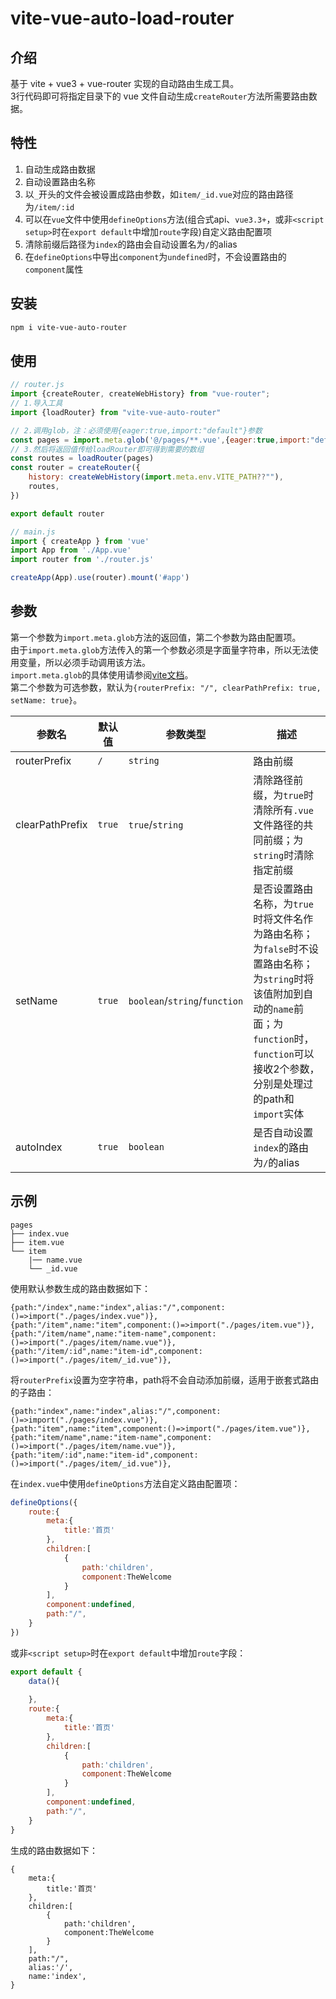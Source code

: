 # vite-vue-auto-load-router
## 介绍
基于 vite + vue3 + vue-router 实现的自动路由生成工具。  
3行代码即可将指定目录下的 vue 文件自动生成`createRouter`方法所需要路由数据。


## 特性
1. 自动生成路由数据
2. 自动设置路由名称
3. 以`_`开头的文件会被设置成路由参数，如`item/_id.vue`对应的路由路径为`/item/:id`
4. 可以在`vue`文件中使用`defineOptions`方法(组合式api、`vue3.3+`，或非`<script setup>`时在`export default`中增加`route`字段)自定义路由配置项
5. 清除前缀后路径为`index`的路由会自动设置名为`/`的alias
6. 在`defineOptions`中导出`component`为`undefined`时，不会设置路由的`component`属性

## 安装
```bash
npm i vite-vue-auto-router
```
## 使用

```javascript
// router.js
import {createRouter, createWebHistory} from "vue-router";
// 1.导入工具
import {loadRouter} from "vite-vue-auto-router"

// 2.调用glob，注：必须使用{eager:true,import:"default"}参数
const pages = import.meta.glob('@/pages/**.vue',{eager:true,import:"default"})
// 3.然后将返回值传给loadRouter即可得到需要的数组
const routes = loadRouter(pages)
const router = createRouter({
    history: createWebHistory(import.meta.env.VITE_PATH??""),
    routes,
})

export default router
```
```javascript
// main.js
import { createApp } from 'vue'
import App from './App.vue'
import router from './router.js'

createApp(App).use(router).mount('#app')
```

## 参数
第一个参数为`import.meta.glob`方法的返回值，第二个参数为路由配置项。  
由于`import.meta.glob`方法传入的第一个参数必须是字面量字符串，所以无法使用变量，所以必须手动调用该方法。  
`import.meta.glob`的具体使用请参阅[vite文档](https://cn.vitejs.dev/guide/features.html#glob-import)。  
第二个参数为可选参数，默认为`{routerPrefix: "/", clearPathPrefix: true, setName: true}`。  

| 参数名             | 默认值    | 参数类型                          | 描述                                                                                                                              |
|-----------------|--------|-------------------------------|---------------------------------------------------------------------------------------------------------------------------------|
| routerPrefix    | `/`    | `string`                      | 路由前缀                                                                                                                            |
| clearPathPrefix | `true` | `true`/`string`               | 清除路径前缀，为`true`时清除所有`.vue`文件路径的共同前缀；为`string`时清除指定前缀                                                                             |
| setName         | `true` | `boolean`/`string`/`function` | 是否设置路由名称，为`true`时将文件名作为路由名称；为`false`时不设置路由名称；为`string`时将该值附加到自动的`name`前面；为`function`时，`function`可以接收2个参数，分别是处理过的path和`import`实体 |
| autoIndex       | `true` | `boolean`                     | 是否自动设置`index`的路由为`/`的alias                                                                                                      |

## 示例
```
pages
├── index.vue
├── item.vue
└── item
    |── name.vue
    └── _id.vue
```
使用默认参数生成的路由数据如下：
```
{path:"/index",name:"index",alias:"/",component:()=>import("./pages/index.vue")},
{path:"/item",name:"item",component:()=>import("./pages/item.vue")},
{path:"/item/name",name:"item-name",component:()=>import("./pages/item/name.vue")},
{path:"/item/:id",name:"item-id",component:()=>import("./pages/item/_id.vue")},
```
将`routerPrefix`设置为空字符串，path将不会自动添加前缀，适用于嵌套式路由的子路由：
```
{path:"index",name:"index",alias:"/",component:()=>import("./pages/index.vue")},
{path:"item",name:"item",component:()=>import("./pages/item.vue")},
{path:"item/name",name:"item-name",component:()=>import("./pages/item/name.vue")},
{path:"item/:id",name:"item-id",component:()=>import("./pages/item/_id.vue")},
```
在`index.vue`中使用`defineOptions`方法自定义路由配置项：
```javascript
defineOptions({
    route:{
        meta:{
            title:'首页'
        },
        children:[
            {
                path:'children',
                component:TheWelcome
            }
        ],
        component:undefined,
        path:"/",
    }
})
```
或非`<script setup>`时在`export default`中增加`route`字段：
```javascript
export default {
    data(){
        
    },
    route:{
        meta:{
            title:'首页'
        },
        children:[
            {
                path:'children',
                component:TheWelcome
            }
        ],
        component:undefined,
        path:"/",
    }
}
```
生成的路由数据如下：
```
{
    meta:{
        title:'首页'
    },
    children:[
        {
            path:'children',
            component:TheWelcome
        }
    ],
    path:"/",
    alias:'/',
    name:'index',
}
```